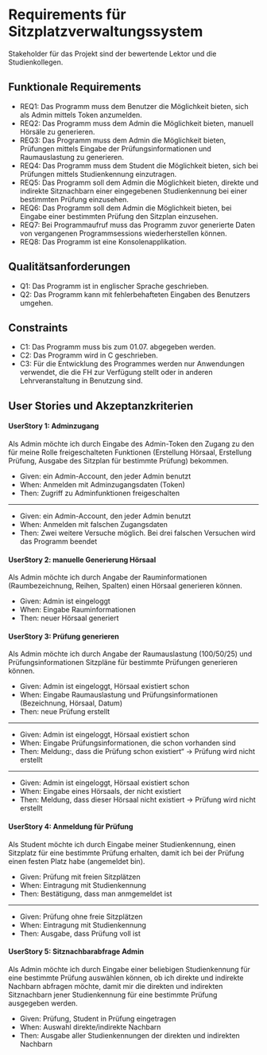 # Requirements für Sitzplatzverwaltungssystem
Stakeholder für das Projekt sind der bewertende Lektor und die Studienkollegen.

## Funktionale Requirements
- REQ1: Das Programm muss dem Benutzer die Möglichkeit bieten, sich als Admin mittels Token anzumelden.
- REQ2: Das Programm muss dem Admin die Möglichkeit bieten, manuell Hörsäle zu generieren.
- REQ3: Das Programm muss dem Admin die Möglichkeit bieten, Prüfungen mittels Eingabe der Prüfungsinformationen und Raumauslastung zu generieren.
- REQ4: Das Programm muss dem Student die Möglichkeit bieten, sich bei Prüfungen mittels Studienkennung einzutragen.
- REQ5: Das Programm soll dem Admin die Möglichkeit bieten, direkte und indirekte Sitznachbarn einer eingegebenen Studienkennung bei einer bestimmten Prüfung einzusehen.
- REQ6: Das Programm soll dem Admin die Möglichkeit bieten, bei Eingabe einer bestimmten Prüfung den Sitzplan einzusehen.
- REQ7: Bei Programmaufruf muss das Programm zuvor generierte Daten von vergangenen Programmsessions wiederherstellen können.
- REQ8: Das Programm ist eine Konsolenapplikation.

## Qualitätsanforderungen
- Q1: Das Programm ist in englischer Sprache geschrieben.
- Q2: Das Programm kann mit fehlerbehafteten Eingaben des Benutzers umgehen.

## Constraints
- C1: Das Programm muss bis zum 01.07. abgegeben werden.
- C2: Das Programm wird in C geschrieben.
- C3: Für die Entwicklung des Programmes werden nur Anwendungen verwendet, die die FH zur Verfügung stellt oder in anderen Lehrveranstaltung in Benutzung sind.

## User Stories und Akzeptanzkriterien
#### UserStory 1: Adminzugang
Als Admin möchte ich durch Eingabe des Admin-Token den Zugang zu den für meine Rolle freigeschalteten Funktionen (Erstellung Hörsaal, Erstellung Prüfung, Ausgabe des Sitzplan für
bestimmte Prüfung) bekommen.
- Given: ein Admin-Account, den jeder Admin benutzt
- When: Anmelden mit Adminzugangsdaten (Token)
- Then: Zugriff zu Adminfunktionen freigeschalten
---
- Given: ein Admin-Account, den jeder Admin benutzt
- When: Anmelden mit falschen Zugangsdaten
- Then: Zwei weitere Versuche möglich. Bei drei falschen Versuchen wird das Programm beendet
#### UserStory 2: manuelle Generierung Hörsaal
Als Admin möchte ich durch Angabe der Rauminformationen (Raumbezeichnung, Reihen, Spalten)
einen Hörsaal generieren können.
- Given: Admin ist eingeloggt
- When: Eingabe Rauminformationen
- Then: neuer Hörsaal generiert
#### UserStory 3: Prüfung generieren
Als Admin möchte ich durch Angabe der Raumauslastung (100/50/25) und Prüfungsinformationen
Sitzpläne für bestimmte Prüfungen generieren können.
- Given: Admin ist eingeloggt, Hörsaal existiert schon
- When: Eingabe Raumauslastung und Prüfungsinformationen (Bezeichnung, Hörsaal, Datum)
- Then: neue Prüfung erstellt
---
- Given: Admin ist eingeloggt, Hörsaal existiert schon
- When: Eingabe Prüfungsinformationen, die schon vorhanden sind
- Then: Meldung:, dass die Prüfung schon existiert“ -> Prüfung wird nicht erstellt
---
-  Given: Admin ist eingeloggt, Hörsaal existiert schon
- When: Eingabe eines Hörsaals, der nicht existiert
- Then: Meldung, dass dieser Hörsaal nicht existiert -> Prüfung wird nicht erstellt
#### UserStory 4: Anmeldung für Prüfung
Als Student möchte ich durch Eingabe meiner Studienkennung, einen Sitzplatz für eine bestimmte
Prüfung erhalten, damit ich bei der Prüfung einen festen Platz habe (angemeldet bin).
- Given: Prüfung mit freien Sitzplätzen
- When: Eintragung mit Studienkennung
- Then: Bestätigung, dass man anmgemeldet ist
---
- Given: Prüfung ohne freie Sitzplätzen
- When: Eintragung mit Studienkennung
- Then: Ausgabe, dass Prüfung voll ist
#### UserStory 5: Sitznachbarabfrage Admin
Als Admin möchte ich durch Eingabe einer beliebigen Studienkennung für eine bestimmte Prüfung
auswählen können, ob ich direkte und indirekte Nachbarn abfragen möchte, damit mir die
direkten und indirekten Sitznachbarn jener Studienkennung für eine bestimmte Prüfung ausgegeben
werden.
- Given: Prüfung, Student in Prüfung eingetragen
- When: Auswahl direkte/indirekte Nachbarn
- Then: Ausgabe aller Studienkennungen der direkten und indirekten Nachbarn
